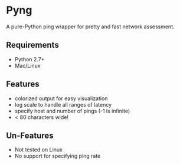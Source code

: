 Pyng
====

A pure-Python ping wrapper for pretty and fast network assessment.

Requirements
------------

* Python 2.7+
* Mac/Linux

Features
--------

* colorized output for easy visualization
* log scale to handle all ranges of latency
* specify host and number of pings (-1 is infinite)
* < 80 characters wide!

Un-Features
-----------

* Not tested on Linux
* No support for specifying ping rate

